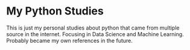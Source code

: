 # My Python Studies

This is just my personal studies about python that came from multiple source in the internet.
Focusing in Data Science and Machine Learning.
Probably became my own references in the future.
